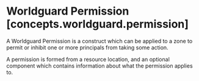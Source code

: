 # Worldguard Permission [concepts.worldguard.permission]

A Worldguard Permission is a construct which can be applied to a zone to permit or inhibit one or more principals from taking some action. 

A permission is formed from a resource location, and an optional component which contains information about what the permission applies to. 

